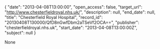 {
  "date": "2013-04-08T13:00:00", 
  "open_access": false, 
  "target_url": "http://www.chesterfieldroyal.nhs.uk/", 
  "description": null, 
  "end_date": null, 
  "title": "Chesterfield Royal Hospital", 
  "record_id": "20130408T130000/QfD8nGwfDbm2aTSeVf2OCA==", 
  "publisher": "chesterfieldroyal.nhs.uk", 
  "start_date": "2013-04-08T13:00:00Z", 
  "subject": null
}

None